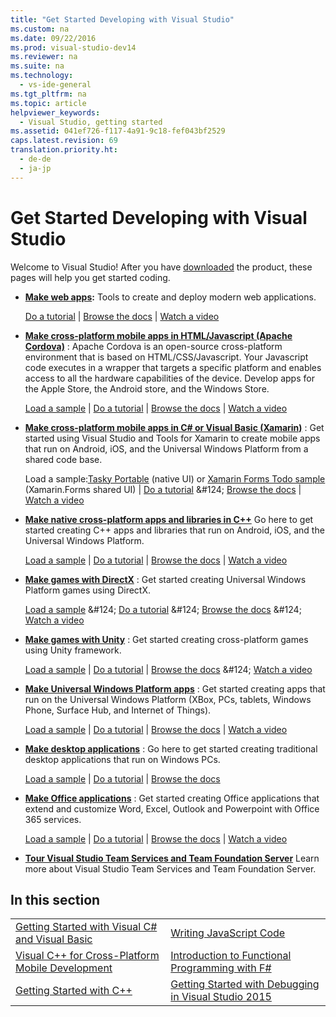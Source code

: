 ```yaml
---
title: "Get Started Developing with Visual Studio"
ms.custom: na
ms.date: 09/22/2016
ms.prod: visual-studio-dev14
ms.reviewer: na
ms.suite: na
ms.technology: 
  - vs-ide-general
ms.tgt_pltfrm: na
ms.topic: article
helpviewer_keywords: 
  - Visual Studio, getting started
ms.assetid: 041ef726-f117-4a91-9c18-fef043bf2529
caps.latest.revision: 69
translation.priority.ht: 
  - de-de
  - ja-jp
---
```

# Get Started Developing with Visual Studio
Welcome to Visual Studio! After you have [downloaded](http://www.visualstudio.com/community) the product, these pages will help you get started coding.  
  
-   **[Make web apps](https://www.visualstudio.com/features/modern-web-tooling-vs):** Tools to create and deploy modern web applications.  
  
     [Do a tutorial](https://docs.asp.net/en/latest/tutorials/your-first-aspnet-application.html) &#124;                               [Browse the docs](https://docs.asp.net/) &#124;                                   [Watch a video](http://www.asp.net/vnext)  
  
-   **[Make cross-platform mobile apps in HTML/Javascript (Apache Cordova)](http://taco.visualstudio.com/en-us/docs/get-started-first-mobile-app/)** :               Apache Cordova is an open-source cross-platform environment that is based on HTML/CSS/Javascript.  Your Javascript code executes in a wrapper that                  targets a specific platform and enables access to all the hardware capabilities of the device. Develop apps for the Apple Store, the Android store, and the Windows Store.  
  
     [Load a sample](https://github.com/Microsoft/cordova-samples/tree/master/todo-angularjs) &#124;   [Do a tutorial](http://taco.visualstudio.com/en-us/docs/get-started-first-mobile-app/) &#124;                               [Browse the docs](http://taco.visualstudio.com/en-us/docs/get-started-vs-tools-apache-cordova/) &#124;                                [Watch a video](https://channel9.msdn.com/Blogs/Seth-Juarez/Getting-Started-with-Apache-Cordova-in-Visual-Studio)  
  
-   **[Make cross-platform mobile apps in C# or Visual Basic (Xamarin)](../vs140/visual-studio-and-xamarin.md)** : Get started using Visual Studio and Tools for Xamarin to create mobile apps that run on Android, iOS, and the Universal Windows Platform from a shared code base.  
  
     Load a sample:[Tasky Portable](http://developer.xamarin.com/samples/mobile/TaskyPortable/) (native UI) or  [Xamarin Forms Todo sample](https://github.com/xamarin/xamarin-forms-samples/tree/master/Todo) (Xamarin.Forms shared UI) &#124;   [Do a tutorial](https://msdn.microsoft.com/library/dn879698\(v=vs.140\).aspx) &#124;                             [Browse the docs](https://msdn.microsoft.com/en-us/library/mt299001.aspx) &#124;                                  [Watch a video](https://channel9.msdn.com/Series/Cross-Platform-Development-with-Xamarin--Visual-Studio/01)  
  
-   **[Make native cross-platform apps and libraries in C++](https://www.visualstudio.com/explore/cplusplus-mdd-vs.aspx)** Go here to get started creating C++ apps and libraries that run on Android, iOS, and the Universal Windows Platform.  
  
     [Load a sample](https://code.msdn.microsoft.com/MoreTeaPots-Android-a9bd8549) &#124;   [Do a tutorial](https://msdn.microsoft.com/en-us/library/dn707595.aspx) &#124;                             [Browse the docs](https://msdn.microsoft.com/en-us/library/dn707591.aspx) &#124;                                  [Watch a video](https://channel9.msdn.com/Series/ConnectOn-Demand/239)  
  
-   **[Make games with DirectX](https://msdn.microsoft.com/en-us/library/windows/desktop/ee663274\(v=vs.85\).aspx)** : Get started creating Universal Windows Platform games using DirectX.  
  
     [Load a sample](https://msdn.microsoft.com/en-us/library/windows/desktop/bb153300\(v=vs.85\).aspx) &#124;                    [Do a tutorial](https://msdn.microsoft.com/en-us/library/windows/desktop/bb153264\(v=vs.85\).aspx) &#124;                                [Browse the docs](https://msdn.microsoft.com/en-us/library/windows/desktop/ee663274\(v=vs.85\).aspx) &#124;                                   [Watch a video](https://channel9.msdn.com/Series/Introduction-to-C-and-DirectX-Game-Development/01)  
  
-   **[Make games with Unity](../vs140/visual-studio-tools-for-unity.md)** : Get started creating cross-platform games using Unity framework.  
  
     [Load a sample](http://unity3d.com/learn/resources/downloads) &#124;                     [Do a tutorial](http://unity3d.com/learn/tutorials/projects/roll-ball-tutorial) &#124;                               [Browse the docs](https://msdn.microsoft.com/en-us/library/dn940019\(v=vs.140\).aspx) &#124;     [Watch a video](https://www.youtube.com/playlist?list=PLReL099Y5nRfseAg0k1SJOlpqdcsDs8Em)  
  
-   **[Make Universal Windows Platform apps](https://dev.windows.com/en-us/windows-apps)** : Get started creating apps that run on the Universal Windows Platform (XBox, PCs, tablets, Windows Phone, Surface Hub, and Internet of Things).  
  
     [Load a sample](https://github.com/Microsoft/Windows-universal-samples) &#124;                          [Do a tutorial](https://msdn.microsoft.com/library/windows/apps/dn765018.aspx) &#124;                                [Browse the docs](https://dev.windows.com/en-us) &#124;     [Watch a video](https://channel9.msdn.com/Blogs/One-Dev-Minute/Getting-started-with-Windows-10)  
  
-   **[Make desktop applications](https://dev.windows.com/en-us/desktop)** : Go here to get started creating traditional desktop applications that run on Windows PCs.  
  
     [Load a sample](https://github.com/microsoft/windows-classic-samples) &#124;                     [Do a tutorial](https://msdn.microsoft.com/en-us/library/dd492171.aspx) &#124;                               [Browse the docs](https://dev.windows.com/en-us/desktop)  
  
-   **[Make Office applications](https://msdn.microsoft.com/en-us/library/fp161347.aspx)** : Get started creating Office applications that extend and customize Word, Excel, Outlook and Powerpoint with Office 365 services.  
  
     [Load a sample](https://code.msdn.microsoft.com/office365/) &#124;                       [Do a tutorial](http://dev.office.com/getting-started/office365apis) &#124;                              [Browse the docs](https://msdn.microsoft.com/en-us/office/aa905340.aspx) &#124;                                   [Watch a video](http://dev.office.com/videos)  
  
-   **[Tour Visual Studio Team Services and Team Foundation Server](https://www.visualstudio.com/products/visual-studio-team-services-vs)**  Learn more about Visual Studio Team Services and Team Foundation Server.  
  
## In this section  
  
|||  
|-|-|  
|[Getting Started with Visual C# and Visual Basic](../vs140/getting-started-with-visual-csharp-and-visual-basic.md)|[Writing JavaScript Code](http://msdn.microsoft.com/library/cte3c772\(v=vs.94\).aspx)|  
|[Visual C++ for Cross-Platform Mobile Development](../vs140/visual-c---for-cross-platform-mobile-development.md)|[Introduction to Functional Programming with F#](http://msdn.microsoft.com/library/vstudio/dd233147.aspx)|  
|[Getting Started with C++](../vs140/getting-started-with-c---in-visual-studio.md)|[Getting Started with Debugging in Visual Studio 2015](../vs140/getting-started-with-debugging-in-visual-studio-2015.md)|
